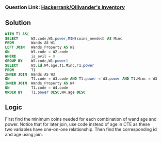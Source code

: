 ### Question Link: [Hackerrank/Ollivander's Inventory](https://www.hackerrank.com/challenges/harry-potter-and-wands/problem)


## Solution
```sql
WITH T1 AS(
SELECT      W2.code,W1.power,MIN(coins_needed) AS Minc
FROM        Wands AS W1
LEFT JOIN   Wands_Property AS W2
ON          W1.code = W2.code
WHERE       is_evil = 0
GROUP BY    W2.code,W1.power)
SELECT      W3.id,W4.age,T1.Minc,T1.power
FROM        T1
INNER JOIN  Wands AS W3
ON          T1.code = W3.code AND T1.power = W3.power AND T1.Minc = W3.coins_needed
INNER JOIN  Wands_Property AS W4
ON          T1.code = W4.code
ORDER BY    T1.power DESC,W4.age DESC
```

## Logic
First find the minimum coins needed for each combination of wand age and power. Notice that for later join, use code instead of age in CTE
as these two variables have one-on-one relationship. Then find the corresponding id and age using join.
